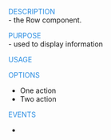 <div>
<p style="color: #288ce2; text-transform: uppercase; margin-bottom: 0px">Description</p>
- the <span>Row</span> component.

<p style="color: #288ce2; text-transform: uppercase; margin-bottom: 0px">Purpose</p>
- used to display information

<p style="color: #288ce2; text-transform: uppercase; margin-bottom: 0px">Usage</p>

<p style="color: #288ce2; text-transform: uppercase; margin-bottom: 0px">Options</p>
    <ul>
        <li>One action</li>
        <li>Two action</li>
    </ul>

<p style="color: #288ce2; text-transform: uppercase; margin-bottom: 0px">Events</p>
    <ul>
        <li></li>
    </ul>
</div>


